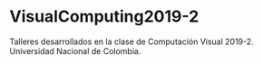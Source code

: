# VisualComputing2019-2
Talleres desarrollados en la clase de Computación Visual 2019-2. Universidad Nacional de Colombia.
